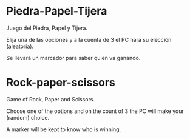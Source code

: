 # Piedra-Papel-Tijera

Juego del Piedra, Papel y Tijera. 

Elija una de las opciones y a la cuenta de 3 el PC hará su elección (aleatoria).

Se llevará un marcador para saber quien va ganando.


# Rock-paper-scissors

Game of Rock, Paper and Scissors.

Choose one of the options and on the count of 3 the PC will make your (random) choice.

A marker will be kept to know who is winning.

